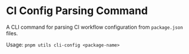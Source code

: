 # CI Config Parsing Command

A CLI command for parsing CI workflow configuration from `package.json` files.

Usage: `pnpm utils cli-config <package-name>`
